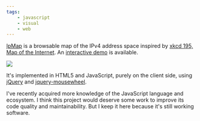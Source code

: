 ```yaml
---
tags:
    - javascript
    - visual
    - web
---
```

[IpMap](https://github.com/jacquev6/IpMap/) is a browsable map of the IPv4 address space inspired by [xkcd 195, Map of the Internet](http://xkcd.com/195/).
An [interactive demo](http://jacquev6.github.io/IpMap/) is available.

<div class="text-center">
<img class="img-fluid" src="http://jacquev6.github.io/IpMap/logo.png">
</div>

It's implemented in HTML5 and JavaScript, purely on the client side, using [jQuery](http://jquery.com/) and [jquery-mousewheel](https://github.com/jquery/jquery-mousewheel).

I've recently acquired more knowledge of the JavaScript language and ecosystem.
I think this project would deserve some work to improve its code quality and maintainability.
But I keep it here because it's still working software.
